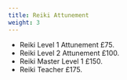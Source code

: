 ```yaml
---
title: Reiki Attunement
weight: 3
---
```


- Reiki Level 1 Attunement £75.
- Reiki Level 2 Attunement £100.
- Reiki Master Level 1 £150.
- Reiki Teacher £175.
